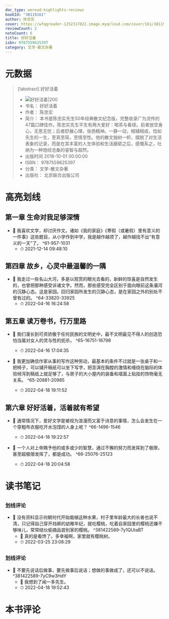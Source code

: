 ```yaml
---
doc_type: weread-highlights-reviews
bookId: "38119161"
author: 陈忠实
cover: https://wfqqreader-1252317822.image.myqcloud.com/cover/161/38119161/t7_38119161.jpg
reviewCount: 2
noteCount: 6
title: 好好活着
isbn: 9787559625397
category: 文学-散文杂著
---
```

# 元数据
> [!abstract] 好好活着
> - ![ 好好活着|200](https://wfqqreader-1252317822.image.myqcloud.com/cover/161/38119161/t7_38119161.jpg)
> - 书名： 好好活着
> - 作者： 陈忠实
> - 简介： 本书是陈忠实先生50年经典散文纪念版，完整收录广为流传的47篇口碑佳作。陈忠实先生平生有两大爱好：喝茶与看球。前者放空身心，无思无忧；后者舒展心理，张扬精神。一静一动，相辅相成，恰如先生的一生，至真至简，至情至性。他的散文独树一帜，摆脱了对生活表象的记录，而是在其丰富的人生体验和生活磨砺之后，感慨系之，吐纳为一种饱经沧桑的睿智与超然。
> - 出版时间 2018-10-01 00:00:00
> - ISBN： 9787559625397
> - 分类： 文学-散文杂著
> - 出版社： 北京联合出版公司

# 高亮划线

## 第一章 生命对我足够深情


- 📌 我喜欢文学，却讨厌作文。诸如《我的家庭》《寒假（或暑假）里有意义的一件事》这些题目，从小学作到中学，我是越作越烦了，越作越找不出“有意义的一天”了。 ^61-957-1031
    - ⏱ 2021-12-14 09:48:10 
## 第四章 故乡，心灵中最温馨的一隅


- 📌 我走过一些名山大河，多是以观赏的眼光去看的，新鲜的惊喜是自然发生的，也曾把那种感受诉诸文字。然而，那些感受完全区别于面向眼前这条灞河的沉静心态。这是家园。回归家园所发生的沉静心态，是在家园之外的别处不曾有过的。 ^64-33820-33925
    - ⏱ 2022-04-16 16:24:58 
## 第五章 读万卷书，行万里路


- 📌 我们漫长到可资骄傲于任何民族的文明史中，最不文明最见不得人的创造恐怕当属对女人的灵与性的扼杀， ^65-16751-16798
    - ⏱ 2022-04-16 17:04:35 

- 📌 我更加确信作家从事的写作这种劳动，最基本的条件不过就是一张桌子和一把椅子，可以铺开稿纸可以坐下写字，把澎湃在胸膛的激情和缠绕在脑际的体验倾泻到稿纸上就足够了，与房子的大小屋内的装备和墙面上贴挂的饰物毫无关系。 ^65-20881-20985
    - ⏱ 2022-04-18 19:11:52 
## 第六章 好好活着，活着就有希望


- 📌 通常情况下，爱好文学是被视为浪漫而又富于诗意的事情，怎么会发生在一个穿粗布衣服吃开水泡馍的人身上呢？ ^66-1496-1546
    - ⏱ 2022-04-18 19:22:57 

- 📌 一个人对上帝赐予他的或多或少的智慧，通过不懈的努力而发挥到了极限，甚至超极限发挥了，都是成功。 ^66-25076-25123
    - ⏱ 2022-04-18 20:04:58 
# 读书笔记

## 

### 划线评论
- 📌 没有资料显示何朝何代开始栽植这种水果，村子里年龄最大的长者也说不清，只记得自己穿开裆裤的幼稚年纪，就吃樱桃，吃着自家园里的樱桃还嫌不够味儿，常常结伙偷摘品尝别家的樱桃。  ^381422589-7y1QUtaBT
    - 💭 真的是看馋了。多幸福啊，家里就有樱桃树。
    - ⏱ 2022-03-25 23:08:29
   
## 

### 划线评论
- 📌 不要先说话后做事，要先做事后说话；想做的事做成了，还可以不说话。  ^381422589-7yC9w3HdY
    - 💭 我想到了闻一多先生。
    - ⏱ 2022-04-18 19:52:43
   
# 本书评论
